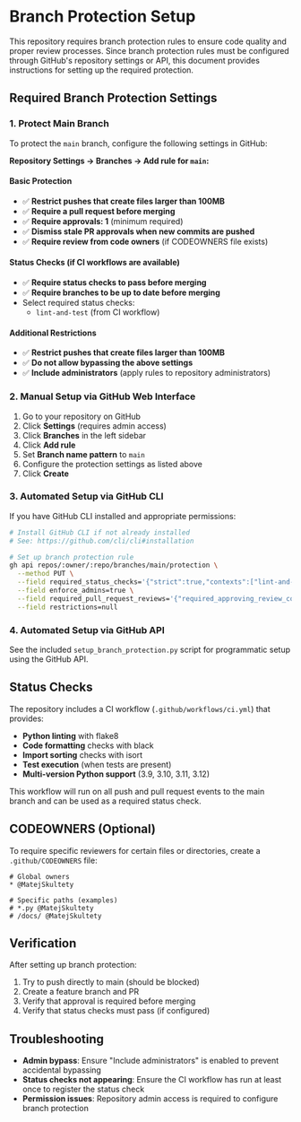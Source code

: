 # Branch Protection Setup

This repository requires branch protection rules to ensure code quality and proper review processes. Since branch protection rules must be configured through GitHub's repository settings or API, this document provides instructions for setting up the required protection.

## Required Branch Protection Settings

### 1. Protect Main Branch

To protect the `main` branch, configure the following settings in GitHub:

**Repository Settings → Branches → Add rule for `main`:**

#### Basic Protection
- ✅ **Restrict pushes that create files larger than 100MB**
- ✅ **Require a pull request before merging**
- ✅ **Require approvals: 1** (minimum required)
- ✅ **Dismiss stale PR approvals when new commits are pushed**
- ✅ **Require review from code owners** (if CODEOWNERS file exists)

#### Status Checks (if CI workflows are available)
- ✅ **Require status checks to pass before merging**
- ✅ **Require branches to be up to date before merging**
- Select required status checks:
  - `lint-and-test` (from CI workflow)

#### Additional Restrictions
- ✅ **Restrict pushes that create files larger than 100MB**
- ✅ **Do not allow bypassing the above settings**
- ✅ **Include administrators** (apply rules to repository administrators)

### 2. Manual Setup via GitHub Web Interface

1. Go to your repository on GitHub
2. Click **Settings** (requires admin access)
3. Click **Branches** in the left sidebar
4. Click **Add rule**
5. Set **Branch name pattern** to `main`
6. Configure the protection settings as listed above
7. Click **Create**

### 3. Automated Setup via GitHub CLI

If you have GitHub CLI installed and appropriate permissions:

```bash
# Install GitHub CLI if not already installed
# See: https://github.com/cli/cli#installation

# Set up branch protection rule
gh api repos/:owner/:repo/branches/main/protection \
  --method PUT \
  --field required_status_checks='{"strict":true,"contexts":["lint-and-test"]}' \
  --field enforce_admins=true \
  --field required_pull_request_reviews='{"required_approving_review_count":1,"dismiss_stale_reviews":true}' \
  --field restrictions=null
```

### 4. Automated Setup via GitHub API

See the included `setup_branch_protection.py` script for programmatic setup using the GitHub API.

## Status Checks

The repository includes a CI workflow (`.github/workflows/ci.yml`) that provides:

- **Python linting** with flake8
- **Code formatting** checks with black
- **Import sorting** checks with isort
- **Test execution** (when tests are present)
- **Multi-version Python support** (3.9, 3.10, 3.11, 3.12)

This workflow will run on all push and pull request events to the main branch and can be used as a required status check.

## CODEOWNERS (Optional)

To require specific reviewers for certain files or directories, create a `.github/CODEOWNERS` file:

```
# Global owners
* @MatejSkultety

# Specific paths (examples)
# *.py @MatejSkultety
# /docs/ @MatejSkultety
```

## Verification

After setting up branch protection:

1. Try to push directly to main (should be blocked)
2. Create a feature branch and PR
3. Verify that approval is required before merging
4. Verify that status checks must pass (if configured)

## Troubleshooting

- **Admin bypass**: Ensure "Include administrators" is enabled to prevent accidental bypassing
- **Status checks not appearing**: Ensure the CI workflow has run at least once to register the status check
- **Permission issues**: Repository admin access is required to configure branch protection